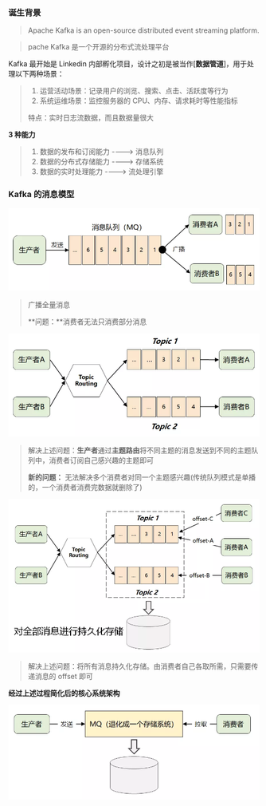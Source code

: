 ### 诞生背景

> Apache Kafka is an open-source distributed event streaming platform.

> pache Kafka 是一个开源的分布式流处理平台

Kafka 最开始是 Linkedin 内部孵化项目，设计之初是被当作[**数据管道**]，用于处理以下两种场景：

> 1. 运营活动场景：记录用户的浏览、搜索、点击、活跃度等行为
> 2. 系统运维场景：监控服务器的 CPU、内存、请求耗时等性能指标
>
> 特点：实时日志流数据，而且数据量很大

**3 种能力**

> 1. 数据的发布和订阅能力 ----> 消息队列
> 2. 数据的分布式存储能力 ----> 存储系统
> 3. 数据的实时处理能力    ---->  流处理引擎



### Kafka 的消息模型

![k-modela-a](imgs/k-modela-a.webp)

> 广播全量消息
>
> **问题：**消费者无法只消费部分消息

![k-modela-b](imgs/k-modela-b.webp)

> 解决上述问题：**生产者**通过**主题路由**将不同主题的消息发送到不同的主题队列中，消费者订阅自己感兴趣的主题即可
>
> **新的问题：** 无法解决多个消费者对同一个主题感兴趣(传统队列模式是单播的，一个消费者消费完数据就删除了)

![k-modela-c](imgs/k-modela-c.webp)

> 解决上述问题：将所有消息持久化存储。由消费者自己各取所需，只需要传递消息的 offset 即可



**经过上述过程简化后的核心系统架构**

![k-modela-d](imgs/k-modela-d.webp)